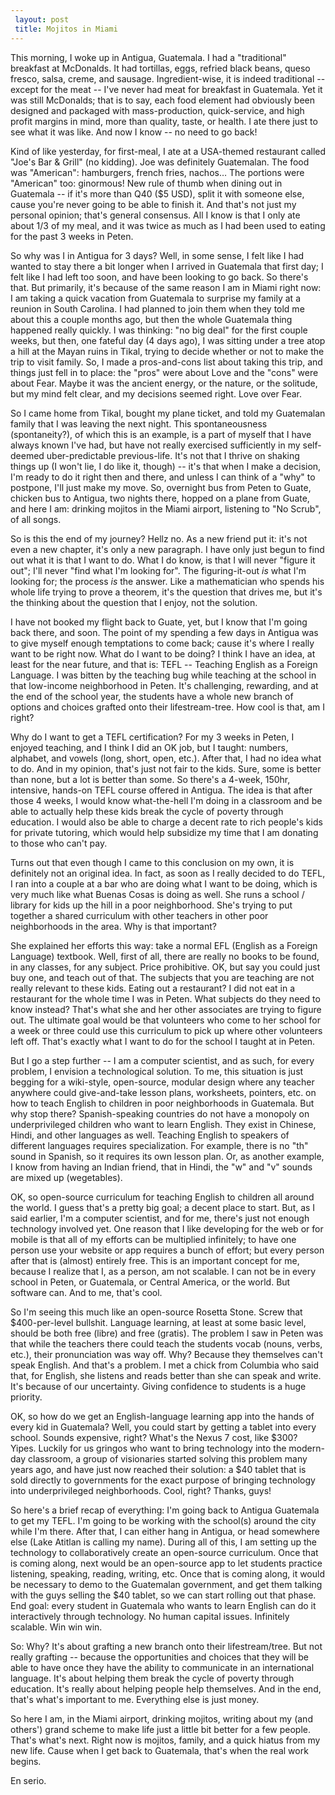 ```yaml
---
 layout: post
 title: Mojitos in Miami
---
```


This morning, I woke up in Antigua, Guatemala. I had a "traditional" breakfast at McDonalds. It had tortillas, eggs, refried black beans, queso fresco, salsa, creme, and sausage. Ingredient-wise, it is indeed traditional -- except for the meat -- I've never had meat for breakfast in Guatemala. Yet it was still McDonalds; that is to say, each food element had obviously been designed and packaged with mass-production, quick-service, and high profit margins in mind, more than quality, taste, or health. I ate there just to see what it was like. And now I know -- no need to go back!

Kind of like yesterday, for first-meal, I ate at a USA-themed restaurant called "Joe's Bar & Grill" (no kidding). Joe was definitely Guatemalan. The food was "American": hamburgers, french fries, nachos… The portions were "American" too: ginormous! New rule of thumb when dining out in Guatemala -- if it's more than Q40 ($5 USD), split it with someone else, cause you're never going to be able to finish it. And that's not just my personal opinion; that's general consensus. All I know is that I only ate about 1/3 of my meal, and it was twice as much as I had been used to eating for the past 3 weeks in Peten.

So why was I in Antigua for 3 days? Well, in some sense, I felt like I had wanted to stay there a bit longer when I arrived in Guatemala that first day; I felt like I had left too soon, and have been looking to go back. So there's that. But primarily, it's because of the same reason I am in Miami right now: I am taking a quick vacation from Guatemala to surprise my family at a reunion in South Carolina. I had planned to join them when they told me about this a couple months ago, but then the whole Guatemala thing happened really quickly. I was thinking: "no big deal" for the first couple weeks, but then, one fateful day (4 days ago), I was sitting under a tree atop a hill at the Mayan ruins in Tikal, trying to decide whether or not to make the trip to visit family. So, I made a pros-and-cons list about taking this trip, and things just fell in to place: the "pros" were about Love and the "cons" were about Fear. Maybe it was the ancient energy, or the nature, or the solitude, but my mind felt clear, and my decisions seemed right. Love over Fear.

So I came home from Tikal, bought my plane ticket, and told my Guatemalan family that I was leaving the next night. This spontaneousness (spontaneity?), of which this is an example, is a part of myself that I have always known I've had, but have not really exercised sufficiently in my self-deemed uber-predictable previous-life. It's not that I thrive on shaking things up (I won't lie, I do like it, though) -- it's that when I make a decision, I'm ready to do it right then and there, and unless I can think of a "why" to postpone, I'll just make my move. So, overnight bus from Peten to Guate, chicken bus to Antigua, two nights there, hopped on a plane from Guate, and here I am: drinking mojitos in the Miami airport, listening to "No Scrub", of all songs. 

So is this the end of my journey? Hellz no. As a new friend put it: it's not even a new chapter, it's only a new paragraph. I have only just begun to find out what it is that I want to do. What I do know, is that I will never "figure it out"; I'll never "find what I'm looking for". The figuring-it-out *is* what I'm looking for; the process *is* the answer. Like a mathematician who spends his whole life trying to prove a theorem, it's the question that drives me, but it's the thinking about the question that I enjoy, not the  solution.

I have not booked my flight back to Guate, yet, but I know that I'm going back there, and soon. The point of my spending a few days in Antigua was to give myself enough temptations to come back; cause it's where I really want to be right now. What do I want to be doing? I think I have an idea, at least for the near future, and that is: TEFL -- Teaching English as a Foreign Language. I was bitten by the teaching bug while teaching at the school in that low-income neighborhood in Peten. It's challenging, rewarding, and at the end of the school year, the students have a whole new branch of options and choices grafted onto their lifestream-tree. How cool is that, am I right?

Why do I want to get a TEFL certification? For my 3 weeks in Peten, I enjoyed teaching, and I think I did an OK job, but I taught: numbers, alphabet, and vowels (long, short, open, etc.). After that, I had no idea what to do. And in my opinion, that's just not fair to the kids. Sure, some is better than none, but a lot is better than some. So there's a 4-week, 150hr, intensive, hands-on TEFL course offered in Antigua. The idea is that after those 4 weeks, I would know what-the-hell I'm doing in a classroom and be able to actually help these kids break the cycle of poverty through education. I would also be able to charge a decent rate to rich people's kids for private tutoring, which would help subsidize my time that I am donating to those who can't pay. 

Turns out that even though I came to this conclusion on my own, it is definitely not an original idea. In fact, as soon as I really decided to do TEFL, I ran into a couple at a bar who are doing what I want to be doing, which is very much like what Buenas Cosas is doing as well. She runs a school / library for kids up the hill in a poor neighborhood. She's trying to put together a shared curriculum with other teachers in other poor neighborhoods in the area. Why is that important?

She explained her efforts this way: take a normal EFL (English as a Foreign Language) textbook. Well, first of all, there are really no books to be found, in any classes, for any subject. Price prohibitive. OK, but say you could just buy one, and teach out of that. The subjects that you are teaching are not really relevant to these kids. Eating out a restaurant? I did not eat in a restaurant for the whole time I was in Peten. What subjects do they need to know instead? That's what she and her other associates are trying to figure out. The ultimate goal would be that volunteers who come to her school for a week or three could use this curriculum to pick up where other volunteers left off. That's exactly what I want to do for the school I taught at in Peten. 

But I go a step further -- I am a computer scientist, and as such, for every problem, I envision a technological solution. To me, this situation is just begging for a wiki-style, open-source, modular design where any teacher anywhere could give-and-take lesson plans, worksheets, pointers, etc. on how to teach English to children in poor neighborhoods in Guatemala. But why stop there? Spanish-speaking countries do not have a monopoly on underprivileged children who want to learn English. They exist in Chinese, Hindi, and other languages as well. Teaching English to speakers of different languages requires specialization. For example, there is no "th" sound in Spanish, so it requires its own lesson plan. Or, as another example, I know from having an Indian friend, that in Hindi, the "w" and "v" sounds are mixed up (wegetables).

OK, so open-source curriculum for teaching English to children all around the world. I guess that's a pretty big goal; a decent place to start. But, as I said earlier, I'm a computer scientist, and for me, there's just not enough technology involved yet. One reason that I like developing for the web or for mobile is that all of my efforts can be multiplied infinitely; to have one person use your website or app requires a bunch of effort; but every person after that is (almost) entirely free. This is an important concept for me, because I realize that I, as a person, am not scalable. I can not be in every school in Peten, or Guatemala, or Central America, or the world. But software can. And to me, that's cool.

So I'm seeing this much like an open-source Rosetta Stone. Screw that $400-per-level bullshit. Language learning, at least at some basic level, should be both free (libre) and free (gratis). The problem I saw in Peten was that while the teachers there could teach the students vocab (nouns, verbs, etc.), their pronunciation was way off. Why? Because they themselves can't speak English. And that's a problem. I met a chick from Columbia who said that, for English, she listens and reads better than she can speak and write. It's because of our uncertainty. Giving confidence to students is a huge priority.

OK, so how do we get an English-language learning app into the hands of every kid in Guatemala? Well, you could start by getting a tablet into every school. Sounds expensive, right? What's the Nexus 7 cost, like $300? Yipes. Luckily for us gringos who want to bring technology into the modern-day classroom, a group of visionaries started solving this problem many years ago, and have just now reached their solution: a $40 tablet that is sold directly to governments for the exact purpose of bringing technology into underprivileged neighborhoods. Cool, right? Thanks, guys!

So here's a brief recap of everything: I'm going back to Antigua Guatemala to get my TEFL. I'm going to be working with the school(s) around the city while I'm there. After that, I can either hang in Antigua, or head somewhere else (Lake Atitlan is calling my name). During all of this, I am setting up the technology to collaboratively create an open-source curriculum. Once that is coming along, next would be an open-source app to let students practice listening, speaking, reading, writing, etc. Once that is coming along, it would be necessary to demo to the Guatemalan government, and get them talking with the guys selling the $40 tablet, so we can start rolling out that phase. End goal: every student in Guatemala who wants to learn English can do it interactively through technology. No human capital issues. Infinitely scalable. Win win win.

So: Why? It's about grafting a new branch onto their lifestream/tree. But not really grafting -- because the opportunities and choices that they will be able to have once they have the ability to communicate in an international language. It's about helping them break the cycle of poverty through education. It's really about helping people help themselves. And in the end, that's what's important to me. Everything else is just money.

So here I am, in the Miami airport, drinking mojitos, writing about my (and others') grand scheme to make life just a little bit better for a few people. That's what's next. Right now is mojitos, family, and a quick hiatus from my new life. Cause when I get back to Guatemala, that's when the real work begins.

En serio.



